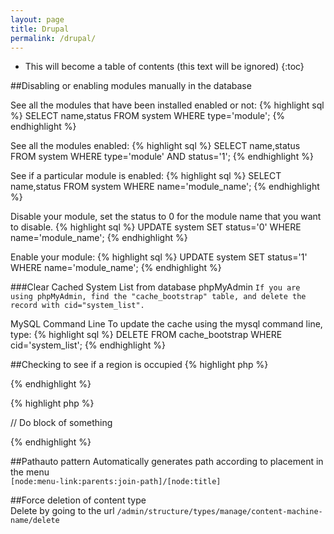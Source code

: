 ```yaml
---
layout: page
title: Drupal
permalink: /drupal/
---
```


* This will become a table of contents (this text will be ignored)
{:toc}


##Disabling or enabling modules manually in the database <a id="disable-modules"></a>

See all the modules that have been installed enabled or not:
{% highlight sql %}
SELECT name,status FROM system WHERE type='module';
{% endhighlight %}

See all the modules enabled:
{% highlight sql %}
SELECT name,status FROM system WHERE type='module' AND status='1';
{% endhighlight %}

See if a particular module is enabled:
{% highlight sql %}
SELECT name,status FROM system WHERE name='module_name';
{% endhighlight %}

Disable your module, set the status to 0 for the module name that you want to disable.
{% highlight sql %}
UPDATE system SET status='0' WHERE name='module_name';
{% endhighlight %}

Enable your module:
{% highlight sql %}
UPDATE system SET status='1' WHERE name='module_name';
{% endhighlight %}

###Clear Cached System List from database<a id="clear-cache-systemed-list"></a>
phpMyAdmin
`If you are using phpMyAdmin, find the "cache_bootstrap" table, and delete the record with cid="system_list".`

MySQL Command Line
To update the cache using the mysql command line, type:
{% highlight sql %}
DELETE FROM cache_bootstrap WHERE cid='system_list';
{% endhighlight %}

##Checking to see if a region is occupied
{% highlight php %}
<?php
  if($page['sidebar_first']) {
    // do something
  }
?>
{% endhighlight %}

{% highlight php %}
<?php if($page['hero']): ?>
// Do block of something
<?php endif; ?>
{% endhighlight %}

##Pathauto pattern
Automatically generates path according to placement in the menu   
`[node:menu-link:parents:join-path]/[node:title]`

##Force deletion of content type   
Delete by going to the url `/admin/structure/types/manage/content-machine-name/delete`   

